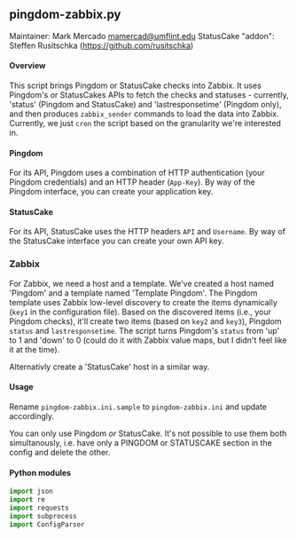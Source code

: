 ## pingdom-zabbix.py

Maintainer: Mark Mercado <mamercad@umflint.edu>
StatusCake "addon": Steffen Rusitschka (https://github.com/rusitschka)

#### Overview

This script brings Pingdom or StatusCake checks into Zabbix. It uses Pingdom's
or StatusCakes APIs to fetch the checks and statuses - currently,
'status' (Pingdom and StatusCake) and 'lastresponsetime' (Pingdom only),
and then produces `zabbix_sender` commands to load the data into Zabbix.
Currently, we just `cron` the script based on the granularity we're
interested in.

#### Pingdom

For its API, Pingdom uses a combination of HTTP authentication (your Pingdom
credentials) and an HTTP header (`App-Key`). By way of the Pingdom interface,
you can create your application key.

#### StatusCake

For its API, StatusCake uses the HTTP headers `API` and `Username`. By way
of the StatusCake interface you can create your own API key.

### Zabbix

For Zabbix, we need a host and a template. We've created a host named 'Pingdom'
and a template named 'Template Pingdom'. The Pingdom template uses Zabbix
low-level discovery to create the items dynamically (`key1` in the configuration
file). Based on the discovered items (i.e., your Pingdom checks), it'll create
two items (based on `key2` and `key3`), Pingdom `status` and `lastresponsetime`.
The script turns Pingdom's `status` from 'up' to 1 and 'down' to 0 (could do it
with Zabbix value maps, but I didn't feel like it at the time).

Alternativly create a 'StatusCake' host in a similar way.

#### Usage

Rename `pingdom-zabbix.ini.sample` to `pingdom-zabbix.ini` and update
accordingly.

You can only use Pingdom *or* StatusCake. It's not possible to use them both
simultanously, i.e. have only a PINGDOM or STATUSCAKE section in the config and
delete the other.

#### Python modules

```python
import json
import re
import requests
import subprocess
import ConfigParser
```
